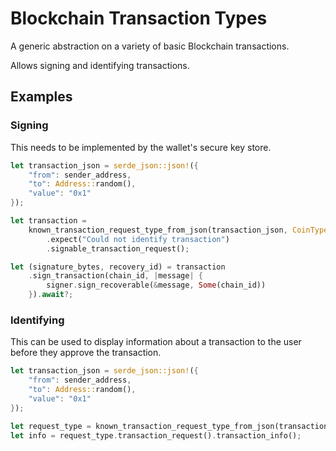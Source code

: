 # Blockchain Transaction Types

A generic abstraction on a variety of basic Blockchain transactions.

Allows signing and identifying transactions.

## Examples

### Signing

This needs to be implemented by the wallet's secure key store.

```rust
let transaction_json = serde_json::json!({
    "from": sender_address,
    "to": Address::random(),
    "value": "0x1"
});

let transaction =
    known_transaction_request_type_from_json(transaction_json, CoinType::Ethereum, Some(chain_id))
        .expect("Could not identify transaction")
        .signable_transaction_request();

let (signature_bytes, recovery_id) = transaction
    .sign_transaction(chain_id, |message| {
        signer.sign_recoverable(&message, Some(chain_id))
    }).await?;
```


### Identifying

This can be used to display information about a transaction to the user before they approve the transaction.

```rust
let transaction_json = serde_json::json!({
    "from": sender_address,
    "to": Address::random(),
    "value": "0x1"
});

let request_type = known_transaction_request_type_from_json(transaction_json, CoinType::Ethereum, Some(chain_id))?;
let info = request_type.transaction_request().transaction_info();
```